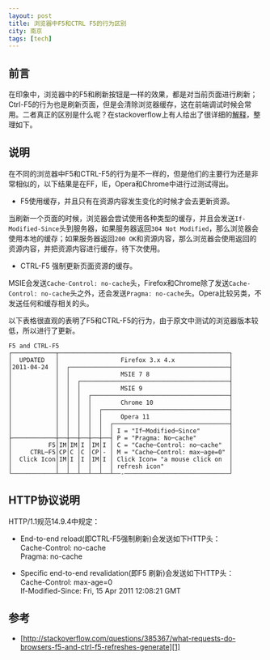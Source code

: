 ```yaml
---
layout: post
title: 浏览器中F5和CTRL F5的行为区别
city: 南京
tags: [tech]
---
```


## 前言

在印象中，浏览器中的F5和刷新按钮是一样的效果，都是对当前页面进行刷新；Ctrl-F5的行为也是刷新页面，但是会清除浏览器缓存，这在前端调试时候会常用。二者真正的区别是什么呢？在stackoverflow上有人给出了很详细的[解释][1]，整理如下。

## 说明

在不同的浏览器中F5和CTRL-F5的行为是不一样的，但是他们的主要行为还是非常相似的，以下结果是在FF，IE，Opera和Chrome中进行过测试得出。

* F5使用缓存，并且只有在资源内容发生变化的时候才会去更新资源。

当刷新一个页面的时候，浏览器会尝试使用各种类型的缓存，并且会发送`If-Modified-Since`头到服务器，如果服务器返回`304 Not Modified`，那么浏览器会使用本地的缓存；如果服务器返回`200 OK`和资源内容，那么浏览器会使用返回的资源内容，并把资源内容进行缓存，待下次使用。

* CTRL-F5 强制更新页面资源的缓存。

MSIE会发送`Cache-Control: no-cache`头，Firefox和Chrome除了发送`Cache-Control: no-cache`头之外，还会发送`Pragma: no-cache`头。Opera比较另类，不发送任何和缓存相关的头。

以下表格很直观的表明了F5和CTRL-F5的行为，由于原文中测试的浏览器版本较低，所以进行了更新。

	F5 and CTRL-F5
	┌────────────┬───────────────────────────────────────────────┐
	│  UPDATED   │                 Firefox 3.x 4.x               │
	│2011-04-24  │  ┌────────────────────────────────────────────┤
	│            │  │              MSIE 7 8                      │
	│            │  │  ┌─────────────────────────────────────────┤
	│            │  │  │           MSIE 9                        │
	│            │  │  │  ┌──────────────────────────────────────┤
	│            │  │  │  │        Chrome 10                     │
	│            │  │  │  │  ┌───────────────────────────────────┤
	│            │  │  │  │  │     Opera 11                      │
	│            │  │  │  │  │  ┌────────────────────────────────┤
	│            │  │  │  │  │  │ I = "If─Modified─Since"        │
	├────────────┼──┼──┼──┼──┼──┤ P = "Pragma: No─cache"         │
	│          F5│IM│IM│I │IM│I │ C = "Cache─Control: no─cache"  │
	│     CTRL─F5│CP│C │C │CP│- │ M = "Cache─Control: max─age=0" │
	│  Click Icon│IM│I │I │IM│I │ Click Icon= "a mouse click on  │
	│            │  │  │  │  │  │ refresh icon"                  │
	└────────────┴──┴──┴──┴──┴──┴──-─────────────────────────────┘

## HTTP协议说明

HTTP/1.1规范14.9.4中规定：

* End-to-end reload(即CTRL-F5强制刷新)会发送如下HTTP头：     
Cache-Control: no-cache    
Pragma: no-cache     

* Specific end-to-end revalidation(即F5 刷新)会发送如下HTTP头：     
Cache-Control: max-age=0    
If-Modified-Since: Fri, 15 Apr 2011 12:08:21 GMT


## 参考

* [http://stackoverflow.com/questions/385367/what-requests-do-browsers-f5-and-ctrl-f5-refreshes-generate][1]


[1]: http://stackoverflow.com/questions/385367/what-requests-do-browsers-f5-and-ctrl-f5-refreshes-generate
